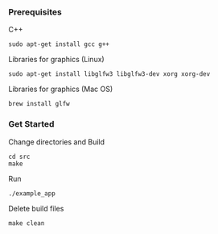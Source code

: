 ### Prerequisites 

C++
```
sudo apt-get install gcc g++
```

Libraries for graphics (Linux)

```
sudo apt-get install libglfw3 libglfw3-dev xorg xorg-dev
```

Libraries for graphics (Mac OS)
```
brew install glfw
```

### Get Started

Change directories and Build

```
cd src
make
```

Run

```
./example_app
```

Delete build files

```
make clean
```